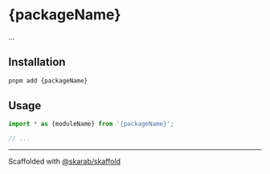 # {packageName}

...

## Installation

```bash
pnpm add {packageName}
```

## Usage

```ts
import * as {moduleName} from '{packageName}';

// ...
```

---

Scaffolded with [@skarab/skaffold](https://www.npmjs.com/package/@skarab/skaffold)
